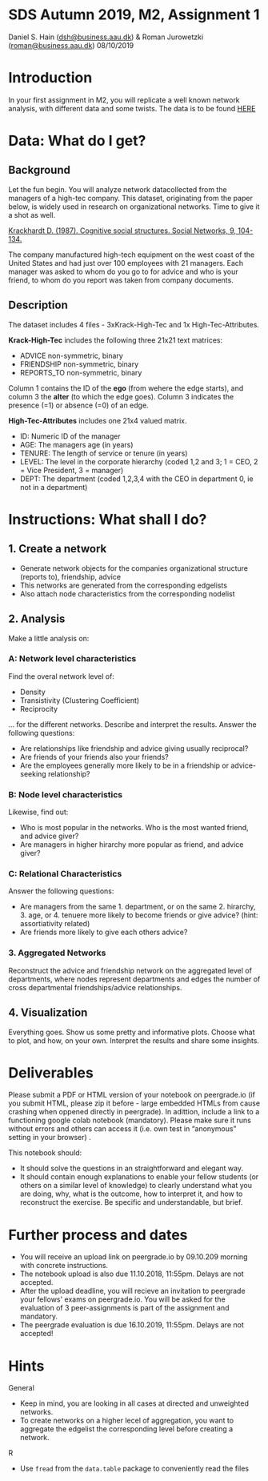 # SDS Autumn 2019, M2, Assignment 1
Daniel S. Hain (<dsh@business.aau.dk>) & Roman Jurowetzki (<roman@business.aau.dk>)
08/10/2019

# Introduction

In your first assignment in M2, you will replicate a well known network analysis, with different data and some twists. The data is to be found [HERE](https://github.com/SDS-AAU/M2-2019/tree/master/notebooks/assignments/assignment_1/data)
# Data: What do I get?

## Background

Let the fun begin. You will analyze network datacollected from the managers of a high-tec company. This dataset, originating from the paper below, is widely used in research on organizational networks. Time to give it a shot as well.

[Krackhardt D. (1987). Cognitive social structures. Social Networks, 9, 104-134.](https://www.andrew.cmu.edu/user/krack/documents/pubs/1987/1987%20Cognitive%20Social%20Structures.pdf)

The company manufactured high-tech equipment on the west coast of the United States and had just over 100 employees with 21 managers. Each manager was asked to whom do you go to for advice and who is your friend, to whom do you report was taken from company documents. 

## Description

The dataset includes 4 files - 3xKrack-High-Tec and 1x High-Tec-Attributes.

**Krack-High-Tec** includes the following three 21x21 text matrices: 

* ADVICE non-symmetric, binary
* FRIENDSHIP non-symmetric, binary
* REPORTS_TO non-symmetric, binary

Column 1 contains the ID of the **ego** (from wehere the edge starts), and column 3 the **alter** (to which the edge goes). Column 3 indicates the presence (=1) or absence (=0) of an edge.

**High-Tec-Attributes** includes one 21x4 valued matrix.

* ID: Numeric ID of the manager
* AGE: The managers age (in years)
* TENURE:	The length of service or tenure (in years)
* LEVEL: The level in the corporate hierarchy (coded 1,2 and 3; 1 = CEO, 2 = Vice President, 3 = manager)
* DEPT: The department (coded 1,2,3,4 with the CEO in department 0, ie not in a department)

# Instructions: What shall I do?

## 1. Create a network

* Generate network objects for the companies organizational structure (reports to), friendship, advice
* This networks are generated from the corresponding edgelists
* Also attach node characteristics from the corresponding nodelist

## 2. Analysis

Make a little analysis on:

### A: Network level characteristics

Find the overal network level of:

* Density
* Transistivity (Clustering Coefficient)
* Reciprocity

... for the different networks. Describe and interpret the results. Answer the following questions: 

* Are relationships like friendship and advice giving usually reciprocal? 
* Are friends of your friends also your friends?
* Are the employees generally more likely to be in a friendship or advice-seeking relationship?

### B: Node level characteristics

Likewise, find out:

* Who is most popular in the networks. Who is the most wanted friend, and advice giver? 
* Are managers in higher hirarchy more popular as friend, and advice giver?

### C: Relational Characteristics

Answer the following questions:

* Are managers from the same 1. department, or on the same 2. hirarchy, 3. age, or 4. tenuere more likely to become friends or give advice? (hint: assortiativity related) 
* Are friends more likely to give each others advice?

### 3. Aggregated Networks

Reconstruct the advice and friendship network on the aggregated level of departments, where nodes represent departments and edges the number of cross departmental friendships/advice relationships.

## 4. Visualization

Everything goes. Show us some pretty and informative plots. Choose what to plot, and how, on your own. Interpret the results and share some insights.


# Deliverables

Please submit a PDF or HTML version of your notebook on peergrade.io (if you submit HTML, please zip it before - large embedded HTMLs from cause crashing when oppened directly in peergrade). In adittion, include a link to a functioning google colab notebook (mandatory). Please make sure it runs without errors and others can access it (i.e. own test in “anonymous” setting in your browser) .

This notebook should:

* It should solve the questions in an straightforward and elegant way.
* It should contain enough explanations to enable your fellow students (or others on a similar level of knowledge) to clearly understand what you are doing, why, what is the outcome, how to interpret it, and how to reconstruct the exercise. Be specific and understandable, but brief.

# Further process and dates

* You will receive an upload link on peergrade.io by 09.10.209 morning with concrete instructions.
* The notebook upload is also due 11.10.2018, 11:55pm. Delays are not accepted.
* After the upload deadline, you will recieve an invitation to peergrade your fellows' exams on peergrade.io. You will be asked for the evaluation of 3 peer-assignments is part of the assignment and mandatory.
* The peergrade evaluation is due 16.10.2019, 11:55pm. Delays are not accepted!


# Hints

General

* Keep in mind, you are looking in all cases at directed and unweighted networks.
* To create networks on a higher lecel of aggregation, you want to aggregate the edgelist the corresponding level before creating a network.

R 

* Use `fread` from the `data.table` package to conveniently read the files



